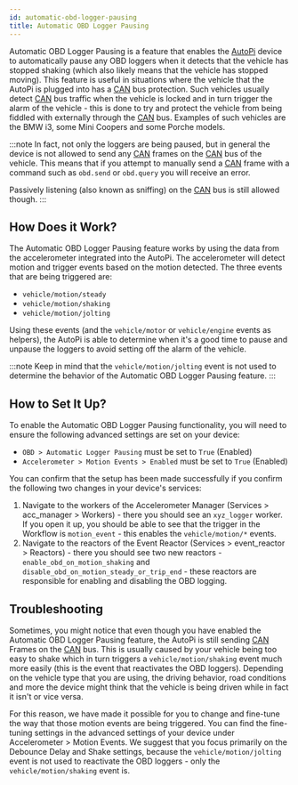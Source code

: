 ```yaml
---
id: automatic-obd-logger-pausing
title: Automatic OBD Logger Pausing
---
```


Automatic OBD Logger Pausing is a feature that enables the [AutoPi](https://www.autopi.io) device to automatically pause any OBD loggers when it
detects that the vehicle has stopped shaking (which also likely means that the vehicle has stopped moving). This
feature is useful in situations where the vehicle that the AutoPi is plugged into has a [CAN](https://www.autopi.io/hardware/autopi-canfd-pro) bus protection. Such
vehicles usually detect [CAN](https://www.autopi.io/hardware/autopi-canfd-pro) bus traffic when the vehicle is locked and in turn trigger the alarm of the vehicle - this
is done to try and protect the vehicle from being fiddled with externally through the [CAN](https://www.autopi.io/hardware/autopi-canfd-pro) bus. Examples of such
vehicles are the BMW i3, some Mini Coopers and some Porche models.

:::note
In fact, not only the loggers are being paused, but in general the device is not allowed to send any [CAN](https://www.autopi.io/hardware/autopi-canfd-pro) frames on the
[CAN](https://www.autopi.io/hardware/autopi-canfd-pro) bus of the vehicle. This means that if you attempt to manually send a [CAN](https://www.autopi.io/hardware/autopi-canfd-pro) frame with a command such as `obd.send`
or `obd.query` you will receive an error.

Passively listening (also known as sniffing) on the [CAN](https://www.autopi.io/hardware/autopi-canfd-pro) bus is still allowed though.
:::

## How Does it Work?

The Automatic OBD Logger Pausing feature works by using the data from the accelerometer integrated into the AutoPi. The
accelerometer will detect motion and trigger events based on the motion detected. The three events that
are being triggered are:

- `vehicle/motion/steady`
- `vehicle/motion/shaking`
- `vehicle/motion/jolting`

Using these events (and the `vehicle/motor` or `vehicle/engine` events as helpers), the AutoPi is able to determine when
it's a good time to pause and unpause the loggers to avoid setting off the alarm of the vehicle. 

:::note
Keep in mind that the `vehicle/motion/jolting` event is not used to determine the behavior of the Automatic OBD Logger
Pausing feature.
:::

## How to Set It Up?

To enable the Automatic OBD Logger Pausing functionality, you will need to ensure the following advanced settings are
set on your device:

- `OBD > Automatic Logger Pausing` must be set to `True` (Enabled)
- `Accelerometer > Motion Events > Enabled` must be set to `True` (Enabled)

You can confirm that the setup has been made successfully if you confirm the following two changes in your device's
services:

1. Navigate to the workers of the Accelerometer Manager (Services > acc_manager > Workers) - there you should see an
   `xyz_logger` worker. If you open it up, you should be able to see that the trigger in the Workflow is
   `motion_event` - this enables the `vehicle/motion/*` events.
2. Navigate to the reactors of the Event Reactor (Services > event_reactor > Reactors) - there you should see two
   new reactors - `enable_obd_on_motion_shaking` and `disable_obd_on_motion_steady_or_trip_end` - these reactors are
   responsible for enabling and disabling the OBD logging.

## Troubleshooting

Sometimes, you might notice that even though you have enabled the Automatic OBD Logger Pausing feature, the AutoPi is
still sending [CAN](https://www.autopi.io/hardware/autopi-canfd-pro) Frames on the [CAN](https://www.autopi.io/hardware/autopi-canfd-pro) bus. This is usually caused by your vehicle being too easy to shake which in turn
triggers a `vehicle/motion/shaking` event much more easily (this is the event that reactivates the OBD loggers).
Depending on the vehicle type that you are using, the driving behavior, road conditions and more the device might think
that the vehicle is being driven while in fact it isn't or vice versa.

For this reason, we have made it possible for you to change and fine-tune the way that those motion events are being
triggered. You can find the fine-tuning settings in the advanced settings of your device under Accelerometer > Motion
Events. We suggest that you focus primarily on the Debounce Delay and Shake settings, because the
`vehicle/motion/jolting` event is not used to reactivate the OBD loggers - only the `vehicle/motion/shaking` event is.

